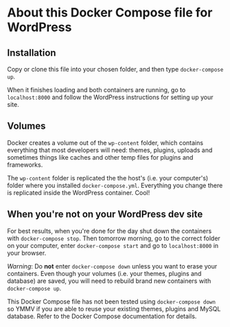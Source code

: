 # About this Docker Compose file for WordPress

## Installation

Copy or clone this file into your chosen folder, and then type `docker-compose up`.

When it finishes loading and both containers are running, go to `localhost:8000` and follow the WordPress instructions for setting up your site.

## Volumes

Docker creates a volume out of the `wp-content` folder, which contains everything that most developers will need: themes, plugins, uploads and sometimes things like caches and other temp files for plugins and frameworks.

The `wp-content` folder is replicated the the host's (i.e. your computer's) folder where you installed `docker-compose.yml`. Everything you change there is replicated inside the WordPress container. Cool! 

## When you're not on your WordPress dev site

For best results, when you're done for the day shut down the containers with `docker-compose stop`. Then tomorrow morning, go to the correct folder on your computer, enter `docker-compose start` and go to `localhost:8000` in your browser.

*Warning*: Do **not** enter `docker-compose down` unless you want to erase your containers. Even though your volumes (i.e. your themes, plugins and database) are saved, you will need to rebuild brand new containers with `docker-compose up`.

This Docker Compose file has not been tested using `docker-compose down` so YMMV if you are able to reuse your existing themes, plugins and MySQL database. Refer to the Docker Compose documentation for details.
